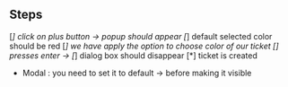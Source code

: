 ## Steps
[*] click on plus  button -> popup should appear
[*] default selected color should be red 
[*] we have apply the option to choose color of our ticket
[] presses enter -> 
    [*] dialog box should disappear
    [*] ticket is created 
* Modal : you need to set it to default -> before making it visible 
